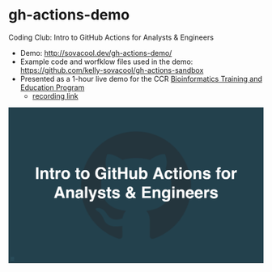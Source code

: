 # gh-actions-demo

Coding Club: Intro to GitHub Actions for Analysts & Engineers

- Demo: <http://sovacool.dev/gh-actions-demo/>
- Example code and worfklow files used in the demo: <https://github.com/kelly-sovacool/gh-actions-sandbox>
- Presented as a 1-hour live demo for the CCR [Bioinformatics Training and Education Program](https://bioinformatics.ccr.cancer.gov/btep/classes/) 
  - [recording link](https://cbiit.webex.com/cbiit/ldr.php?RCID=3c728d9bd6f2efc3ecad6b72a807a7c2)

[![](img/gha-demo-quarto.png)](http://sovacool.dev/gh-actions-demo/)